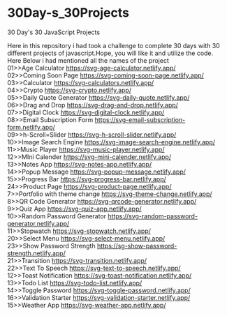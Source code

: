 # 30Day-s_30Projects

30 Day's 30 JavaScript Projects

Here in this repository i had took a challenge to complete 30 days with 30 different projects of javascript.Hope, you will like it and utilize the code.</br>
Here Below i had mentioned all the names of the project</br>
01>>Age Calculator https://svg-age-calculator.netlify.app/</br>
02>>Coming Soon Page https://svg-coming-soon-page.netlify.app/</br>
03>>Calculator https://svg-calculators.netlify.app/</br>
04>>Crypto https://svg-crypto.netlify.app/</br>
05>>Daily Quote Generator https://svg-daily-quote.netlify.app/</br>
06>>Drag and Drop https://svg-drag-and-drop.netlify.app/</br>
07>>Digital Clock https://svg-digital-clock.netlify.app/</br>
08>>Email Subscription Form https://svg-email-subscription-form.netlify.app/</br>
09>>h-Scroll=Slider https://svg-h-scroll-slider.netlify.app/</br>
10>>Image Search Engine https://svg-image-search-engine.netlify.app/</br>
11>>Music Player https://svg-music-player.netlify.app/</br>
12>>MIni Calender https://svg-mini-calender.netlify.app/</br>
13>>Notes App https://svg-notes-app.netlify.app/</br>
14>>Popup Message https://svg-popup-message.netlify.app/</br>
15>>Progress Bar https://svg-progress-bar.netlify.app/</br>
24>>Product Page https://svg-product-page.netlify.app/</br>
7>>Portfolio with theme change https://svg-theme-change.netlify.app/</br>
8>>QR Code Generator https://svg-qrcode-generator.netlify.app/</br>
9>>Quiz App https://svg-quiz-app.netlify.app/</br>
10>>Random Password Generator https://svg-random-password-generator.netlify.app/</br>
11>>Stopwatch https://svg-stopwatch.netlify.app/</br>
20>>Select Menu https://svg-select-menu.netlify.app/</br>
23>>Show Password Strength https://sg-show-password-strength.netlify.app/</br>
21>>Transition https://svg-transition.netlify.app/</br>
22>>Text To Speech https://svg-text-to-speech.netlify.app/</br>
12>>Toast Notification https://svg-toast-notification.netlify.app/</br>
13>>Todo List https://svg-todo-list.netlify.app/</br>
14>>Toggle Password https://svg-toggle-password.netlify.app/</br>
16>>Validation Starter https://svg-validation-starter.netlify.app/</br>
15>>Weather App https://svg-weather-app.netlify.app/</br>

